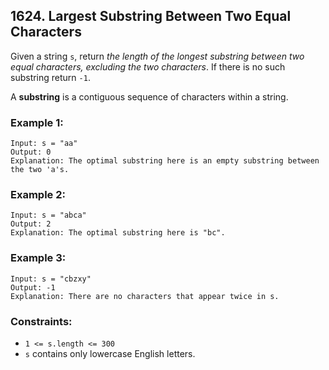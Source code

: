 ## 1624. Largest Substring Between Two Equal Characters

Given a string ```s```, return *the length of the longest substring between two equal characters, excluding the two characters*. If there is no such substring return ```-1```.

A **substring** is a contiguous sequence of characters within a string.

### Example 1:
```
Input: s = "aa"
Output: 0
Explanation: The optimal substring here is an empty substring between the two 'a's.
```
### Example 2:
```
Input: s = "abca"
Output: 2
Explanation: The optimal substring here is "bc".
```
### Example 3:
```
Input: s = "cbzxy"
Output: -1
Explanation: There are no characters that appear twice in s.
```

### Constraints:

* ```1 <= s.length <= 300```
* ```s``` contains only lowercase English letters.